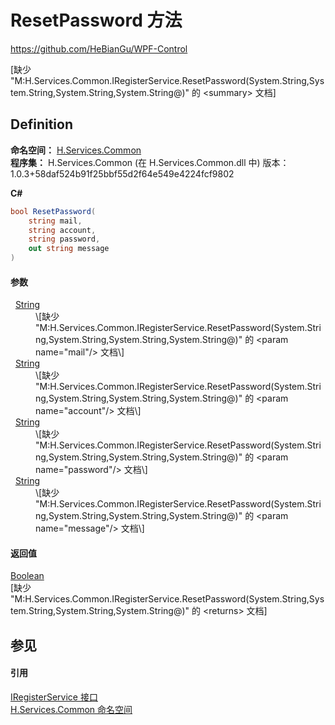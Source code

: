 # ResetPassword 方法
https://github.com/HeBianGu/WPF-Control

\[缺少 "M:H.Services.Common.IRegisterService.ResetPassword(System.String,System.String,System.String,System.String@)" 的 &lt;summary&gt; 文档\]



## Definition
**命名空间：** <a href="b9cdd84f-6623-a51a-f53b-465103ced202">H.Services.Common</a>  
**程序集：** H.Services.Common (在 H.Services.Common.dll 中) 版本：1.0.3+58daf524b91f25bbf55d2f64e549e4224fcf9802

**C#**
``` C#
bool ResetPassword(
	string mail,
	string account,
	string password,
	out string message
)
```



#### 参数
<dl><dt>  <a href="https://learn.microsoft.com/dotnet/api/system.string" target="_blank" rel="noopener noreferrer">String</a></dt><dd>\[缺少 "M:H.Services.Common.IRegisterService.ResetPassword(System.String,System.String,System.String,System.String@)" 的 &lt;param name="mail"/&gt; 文档\]</dd><dt>  <a href="https://learn.microsoft.com/dotnet/api/system.string" target="_blank" rel="noopener noreferrer">String</a></dt><dd>\[缺少 "M:H.Services.Common.IRegisterService.ResetPassword(System.String,System.String,System.String,System.String@)" 的 &lt;param name="account"/&gt; 文档\]</dd><dt>  <a href="https://learn.microsoft.com/dotnet/api/system.string" target="_blank" rel="noopener noreferrer">String</a></dt><dd>\[缺少 "M:H.Services.Common.IRegisterService.ResetPassword(System.String,System.String,System.String,System.String@)" 的 &lt;param name="password"/&gt; 文档\]</dd><dt>  <a href="https://learn.microsoft.com/dotnet/api/system.string" target="_blank" rel="noopener noreferrer">String</a></dt><dd>\[缺少 "M:H.Services.Common.IRegisterService.ResetPassword(System.String,System.String,System.String,System.String@)" 的 &lt;param name="message"/&gt; 文档\]</dd></dl>

#### 返回值
<a href="https://learn.microsoft.com/dotnet/api/system.boolean" target="_blank" rel="noopener noreferrer">Boolean</a>  
\[缺少 "M:H.Services.Common.IRegisterService.ResetPassword(System.String,System.String,System.String,System.String@)" 的 &lt;returns&gt; 文档\]

## 参见


#### 引用
<a href="cee16e5e-4211-7e56-a8bf-702fde594f4e">IRegisterService 接口</a>  
<a href="b9cdd84f-6623-a51a-f53b-465103ced202">H.Services.Common 命名空间</a>  
